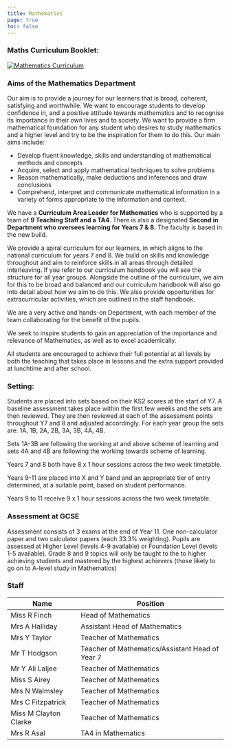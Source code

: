 ```yaml
---
title: Mathematics
page: true
toc: false
---
```


### Maths Curriculum Booklet: 
[![Mathematics Curriculum](https://stjosephsbolton.org.uk/wp-content/uploads/2022/03/Maths-Capture-208x300.png)](https://stjosephsbolton.org.uk/wp-content/uploads/2022/11/Departmental-Curriculum-Handbook-Maths.pdf)

### Aims of the Mathematics Department

Our aim is to provide a journey for our learners that is broad, coherent, satisfying and worthwhile. We want to encourage students to develop confidence in, and a positive attitude towards mathematics and to recognise its importance in their own lives and to society. We want to provide a firm mathematical foundation for any student who desires to study mathematics and a higher level and try to be the inspiration for them to do this. Our main aims include:

- Develop fluent knowledge, skills and understanding of mathematical methods and concepts
- Acquire, select and apply mathematical techniques to solve problems
- Reason mathematically, make deductions and inferences and draw conclusions
- Comprehend, interpret and communicate mathematical information in a variety of forms appropriate to the information and context.

We have a **Curriculum Area Leader for Mathematics** who is supported by a team of **9 Teaching Staff and a TA4**.  There is also a designated **Second in Department who oversees learning for Years 7 & 8.** The faculty is based in the new build.

We provide a spiral curriculum for our learners, in which aligns to the national curriculum for years 7 and 8. We build on skills and knowledge throughout and aim to reinforce skills in all areas through detailed interleaving. If you refer to our curriculum handbook you will see the structure for all year groups. Alongside the outline of the curriculum, we aim for this to be broad and balanced and our curriculum handbook will also go into detail about how we aim to do this. We also provide opportunities for extracurricular activities, which are outlined in the staff handbook.

We are a very active and hands-on Department, with each member of the team collaborating for the benefit of the pupils.

We seek to inspire students to gain an appreciation of the importance and relevance of Mathematics, as well as to excel academically.

All students are encouraged to achieve their full potential at all levels by both the teaching that takes place in lessons and the extra support provided at lunchtime and after school.

### Setting:

Students are placed into sets based on their KS2 scores at the start of Y7. A baseline assessment takes place within the first few weeks and the sets are then reviewed. They are then reviewed at each of the assessment points throughout Y7 and 8 and adjusted accordingly. For each year group the sets are: 1A, 1B, 2A, 2B, 3A, 3B, 4A, 4B.

Sets 1A-3B are following the working at and above scheme of learning and sets 4A and 4B are following the working towards scheme of learning.

Years 7 and 8 both have 8 x 1 hour sessions across the two week timetable.

Years 9-11 are placed into X and Y band and an appropriate tier of entry determined, at a suitable point, based on student performance.

Years 9 to 11 receive 9 x 1 hour sessions across the two week timetable.

### Assessment at GCSE

Assessment consists of 3 exams at the end of Year 11. One non-calculator paper and two calculator papers (each 33.3% weighting). Pupils are assessed at Higher Level (levels 4-9 available) or Foundation Level (levels 1-5 available). Grade 8 and 9 topics will only be taught to the to higher achieving students and mastered by the highest achievers (those likely to go on to A-level study in Mathematics)

### Staff

| Name                      | Position                                        |
|---------------------------|-------------------------------------------------|
| Miss R Finch              | Head of Mathematics                             |
| Mrs A Halliday            | Assistant Head of Mathematics                   |
| Mrs Y Taylor              | Teacher of Mathematics                          |
| Mr T Hodgson              | Teacher of Mathematics/Assistant Head of Year 7 |
| Mr Y Ali Laljee           | Teacher of Mathematics                          |
| Miss S Airey              | Teacher of Mathematics                          |
| Mrs N Walmsley            | Teacher of Mathematics                          |
| Mrs C Fitzpatrick         | Teacher of Mathematics                          |
| Miss M Clayton Clarke     | Teacher of Mathematics                          |
| Mrs R Asal                | TA4 in Mathematics                              |
